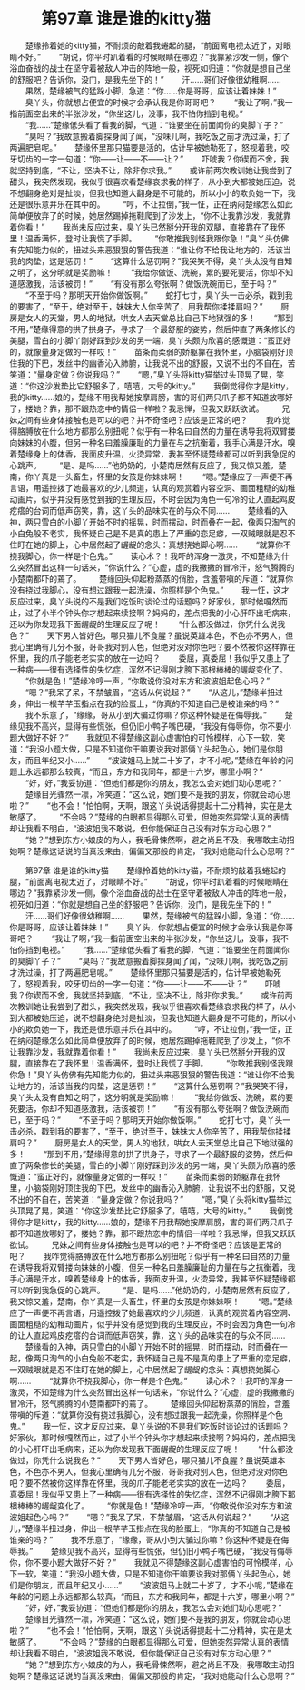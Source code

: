 # 　　第97章 谁是谁的kitty猫
　　楚缘拎着她的kitty猫，不耐烦的敲着我蜷起的腿，“前面离电视太近了，对眼睛不好。”
　　“胡说，你平时趴着看的时候眼睛在哪边？”我靠紧沙发一侧，像个浴血奋战的战士在坚守着被敌人冲击的阵地一般，视死如归道：“你就是想自己坐的舒服吧？告诉你，没门，是我先坐下的！”
　　汗……哥们好像很幼稚啊……
　　果然，楚缘被气的猛跺小脚，急道：“你……你是哥哥，应该让着妹妹！”
　　臭丫头，你就想占便宜的时候才会承认我是你哥哥吧？
　　“我让了啊，”我一指前面空出来的半张沙发，“你坐这儿，没事，我不怕你挡到电视。”
　　“我……”楚缘低头看了看我的脚，气道：“谁要坐在前面闻你的臭脚丫子？”
　　“臭吗？”我故意搬着脚探身闻了闻，“没味儿啊，我吃饭之前才洗过澡，打了两遍肥皂呢。”
　　楚缘怀里那只猫要是活的，估计早被她勒死了，怒视着我，咬牙切齿的一字一句道：“你——让——不——让？”
　　吓唬我？你锲而不舍，我就坚持到底，“不让，坚决不让，除非你求我。”
　　或许前两次教训她让我尝到了甜头，我突然发现，我似乎很喜欢看楚缘哀求我的样子，从小到大都被她压迫，说不想翻身绝对是扯淡，但我也知道大翻身是不可能的，所以小小的欺负她一下，我还是很乐意并乐在其中的。
　　“哼，不让拉倒，”我一怔，正在纳闷楚缘怎么如此简单便放弃了的时候，她居然踢掉拖鞋爬到了沙发上，“你不让我靠沙发，我就靠着你看！”
　　我尚未反应过来，臭丫头已然掰分开我的双腿，直接靠在了我怀里！温香满怀，登时让我慌了手脚。
　　“你敢推我别怪我跟你急！”臭丫头仿佛有先知能力似的，扭过头来恶狠狠的警告我道：“谁让你不给我让地方的，活该当我的肉垫，这是惩罚！”
　　“这算什么惩罚啊？”我哭笑不得，臭丫头太没有自知之明了，这分明就是奖励嘛！
　　“我给你做饭、洗碗，累的要死要活，你却不知道感激我，活该被罚！”
　　“有没有那么夸张啊？做饭洗碗而已，至于吗？”
　　“不至于吗？那明天开始你做饭啊。”
　　蛇打七寸，臭丫头一击必杀，戳到我的要害了，“至于，绝对至于，妹妹大人你辛苦了，用我帮你揉揉肩吗？”
　　厨房是女人的天堂，男人的地狱，哄女人去天堂总比自己下地狱强的多！
　　“那到不用，”楚缘得意的拱了拱身子，寻求了一个最舒服的姿势，然后伸直了两条修长的美腿，雪白的小脚丫刚好踩到沙发的另一端，臭丫头颇为欣喜的感慨道：“蛮正好的，就像量身定做的一样哎！”
　　苗条而柔弱的娇躯靠在我怀里，小脑袋刚好顶住我的下巴，发丝中的幽香沁入肺腑，让我说不出的舒服，又说不出的不自在，苦笑道：“量身定做？你说我吗？”
　　“嗯，”臭丫头将kitty猫举过头顶晃了晃，笑道：“你这沙发垫比它舒服多了，嘻嘻，大号的kitty。”
　　我倒觉得你才是kitty，我的kitty……娘的，楚缘不用我帮她按摩肩膀，害的哥们两只爪子都不知道放哪好了，搂她？靠，那不跟热恋中的情侣一样啦？我忌惮，但我又跃跃欲试。
　　兄妹之间有些身体接触也是可以的吧？并不奇怪吧？应该是正常的吧？
　　我咋觉得胳膊放在什么地方都那么别扭呢？似乎有一种名曰自然的力量在诱导我将双臂搂向妹妹的小腹，但另一种名曰羞臊廉耻的力量在与之抗衡着，我手心满是汗水，嗅着楚缘身上的体香，我面皮升温，火烫异常，我甚至怀疑楚缘都可以听到我急促的心跳声。
　　“是、是吗……”他奶奶的，小楚南居然有反应了，我又惊又羞，楚南，你丫真是一头畜生，怀里的女孩是你妹妹啊！
　　“嗯。”楚缘应了一声便不再言语，用遥控拨了她最喜欢的少儿频道，认真的观赏着内容空洞、画面粗糙的幼稚动画片，似乎并没有感觉到我的生理反应，不时会因为角色一句冷的让人直起鸡皮疙瘩的台词而低声窃笑，靠，这丫头的品味实在的与众不同……
　　楚缘看的入神，两只雪白的小脚丫开始不时的摇晃，时而摆动，时而叠在一起，像两只淘气的小白兔般不老实，我怀疑自己是不是真的患上了严重的恋足癖，一双贼眼就是忍不住盯在她的脚上，心中居然起了龌龊的念头：真想挠她脚心啊……
　　“就算你不挠我脚心，你一样是个色鬼。”
　　读心术？！我吓的浑身一激灵，不知楚缘为什么突然冒出这样一句话来，“你说什么？”心虚，虚的我撇撇的冒冷汗，怒气腾腾的小楚南都吓的蔫了。
　　楚缘回头仰起粉蒸蒸的俏脸，含羞带嗔的斥道：“就算你没有挠过我脚心，没有想过跟我一起洗澡，你照样是个色鬼。”
　　我一怔，这才反应过来，臭丫头说的不是我们吃饭时谈论过的话题吗？好家伙，那时候嘎然而止，过了小半个钟头你才想起来续接啊？妈妈的，差点把我的小心肝吓出毛病来，还以为你发现我下面龌龊的生理反应了呢！
　　“什么都没做过，你凭什么说我色？”
　　天下男人皆好色，哪只猫儿不食腥？虽说英雄本色，不色亦不男人，但我心里确有几分不服，哥哥我对别人色，但绝对没对你色吧？要不然被你这样靠在怀里，我的爪子能老老实实的放在一边吗？
　　委屈，真委屈！我似乎又患上了一种病——很有选择性的失忆症，浑然不记得刚才胯下那根棒棒的龌龊变化了。
　　“你就是色！”楚缘冷哼一声，“你敢说你没对东方和波波姐起色心吗？”
　　“嗯？”我呆了呆，不禁皱眉，“这话从何说起？”
　　“从这儿，”楚缘半扭过身，伸出一根芊芊玉指点在我的脸蛋上，“你真的不知道自己是被谁亲的吗？”
　　我不乐意了，“缘缘，哥从小到大骗过你嘛？你这种怀疑是在侮辱我。”
　　楚缘见我不高兴，显得有些慌张，但仍旧小鸭子嘴巴硬，“我没有侮辱你，你不要小题大做好不好？”
　　我就见不得楚缘这副心虚害怕的可怜模样，心下一软，笑道：“我没小题大做，只是不知道你干嘛要说我对那俩丫头起色心，她们是你朋友，而且年纪又小……”
　　“波波姐马上就二十岁了，才不小呢，”楚缘在年龄的问题上永远都那么较真，“而且，东方和我同年，都是十六岁，哪里小啊？”
　　“好，好，”我妥协道：“但她们都是你的朋友，我怎么会对她们动心思呢？”
　　楚缘目光骤然一凛，冷笑道：“这么说，她们要不是我的朋友，你就会动心思啦？”
　　“也不会！”怕怕啊，天啊，跟这丫头说话得提起十二分精神，实在是太敏感了。
　　“不会吗？”楚缘的白眼都显得那么可爱，但她突然异常认真的表情却让我看不明白，“波波姐我不敢说，但你能保证自己没有对东方动心思？”
　　“她？”想到东方小娘皮的为人，我毛骨悚然啊，避之尚且不及，我哪敢主动招她啊？楚缘这话说的当真没来由，偏偏又那般的肯定，“我对她能动什么心思啊？”

　　第97章 谁是谁的kitty猫
　　楚缘拎着她的kitty猫，不耐烦的敲着我蜷起的腿，“前面离电视太近了，对眼睛不好。”
　　“胡说，你平时趴着看的时候眼睛在哪边？”我靠紧沙发一侧，像个浴血奋战的战士在坚守着被敌人冲击的阵地一般，视死如归道：“你就是想自己坐的舒服吧？告诉你，没门，是我先坐下的！”
　　汗……哥们好像很幼稚啊……
　　果然，楚缘被气的猛跺小脚，急道：“你……你是哥哥，应该让着妹妹！”
　　臭丫头，你就想占便宜的时候才会承认我是你哥哥吧？
　　“我让了啊，”我一指前面空出来的半张沙发，“你坐这儿，没事，我不怕你挡到电视。”
　　“我……”楚缘低头看了看我的脚，气道：“谁要坐在前面闻你的臭脚丫子？”
　　“臭吗？”我故意搬着脚探身闻了闻，“没味儿啊，我吃饭之前才洗过澡，打了两遍肥皂呢。”
　　楚缘怀里那只猫要是活的，估计早被她勒死了，怒视着我，咬牙切齿的一字一句道：“你——让——不——让？”
　　吓唬我？你锲而不舍，我就坚持到底，“不让，坚决不让，除非你求我。”
　　或许前两次教训她让我尝到了甜头，我突然发现，我似乎很喜欢看楚缘哀求我的样子，从小到大都被她压迫，说不想翻身绝对是扯淡，但我也知道大翻身是不可能的，所以小小的欺负她一下，我还是很乐意并乐在其中的。
　　“哼，不让拉倒，”我一怔，正在纳闷楚缘怎么如此简单便放弃了的时候，她居然踢掉拖鞋爬到了沙发上，“你不让我靠沙发，我就靠着你看！”
　　我尚未反应过来，臭丫头已然掰分开我的双腿，直接靠在了我怀里！温香满怀，登时让我慌了手脚。
　　“你敢推我别怪我跟你急！”臭丫头仿佛有先知能力似的，扭过头来恶狠狠的警告我道：“谁让你不给我让地方的，活该当我的肉垫，这是惩罚！”
　　“这算什么惩罚啊？”我哭笑不得，臭丫头太没有自知之明了，这分明就是奖励嘛！
　　“我给你做饭、洗碗，累的要死要活，你却不知道感激我，活该被罚！”
　　“有没有那么夸张啊？做饭洗碗而已，至于吗？”
　　“不至于吗？那明天开始你做饭啊。”
　　蛇打七寸，臭丫头一击必杀，戳到我的要害了，“至于，绝对至于，妹妹大人你辛苦了，用我帮你揉揉肩吗？”
　　厨房是女人的天堂，男人的地狱，哄女人去天堂总比自己下地狱强的多！
　　“那到不用，”楚缘得意的拱了拱身子，寻求了一个最舒服的姿势，然后伸直了两条修长的美腿，雪白的小脚丫刚好踩到沙发的另一端，臭丫头颇为欣喜的感慨道：“蛮正好的，就像量身定做的一样哎！”
　　苗条而柔弱的娇躯靠在我怀里，小脑袋刚好顶住我的下巴，发丝中的幽香沁入肺腑，让我说不出的舒服，又说不出的不自在，苦笑道：“量身定做？你说我吗？”
　　“嗯，”臭丫头将kitty猫举过头顶晃了晃，笑道：“你这沙发垫比它舒服多了，嘻嘻，大号的kitty。”
　　我倒觉得你才是kitty，我的kitty……娘的，楚缘不用我帮她按摩肩膀，害的哥们两只爪子都不知道放哪好了，搂她？靠，那不跟热恋中的情侣一样啦？我忌惮，但我又跃跃欲试。
　　兄妹之间有些身体接触也是可以的吧？并不奇怪吧？应该是正常的吧？
　　我咋觉得胳膊放在什么地方都那么别扭呢？似乎有一种名曰自然的力量在诱导我将双臂搂向妹妹的小腹，但另一种名曰羞臊廉耻的力量在与之抗衡着，我手心满是汗水，嗅着楚缘身上的体香，我面皮升温，火烫异常，我甚至怀疑楚缘都可以听到我急促的心跳声。
　　“是、是吗……”他奶奶的，小楚南居然有反应了，我又惊又羞，楚南，你丫真是一头畜生，怀里的女孩是你妹妹啊！
　　“嗯。”楚缘应了一声便不再言语，用遥控拨了她最喜欢的少儿频道，认真的观赏着内容空洞、画面粗糙的幼稚动画片，似乎并没有感觉到我的生理反应，不时会因为角色一句冷的让人直起鸡皮疙瘩的台词而低声窃笑，靠，这丫头的品味实在的与众不同……
　　楚缘看的入神，两只雪白的小脚丫开始不时的摇晃，时而摆动，时而叠在一起，像两只淘气的小白兔般不老实，我怀疑自己是不是真的患上了严重的恋足癖，一双贼眼就是忍不住盯在她的脚上，心中居然起了龌龊的念头：真想挠她脚心啊……
　　“就算你不挠我脚心，你一样是个色鬼。”
　　读心术？！我吓的浑身一激灵，不知楚缘为什么突然冒出这样一句话来，“你说什么？”心虚，虚的我撇撇的冒冷汗，怒气腾腾的小楚南都吓的蔫了。
　　楚缘回头仰起粉蒸蒸的俏脸，含羞带嗔的斥道：“就算你没有挠过我脚心，没有想过跟我一起洗澡，你照样是个色鬼。”
　　我一怔，这才反应过来，臭丫头说的不是我们吃饭时谈论过的话题吗？好家伙，那时候嘎然而止，过了小半个钟头你才想起来续接啊？妈妈的，差点把我的小心肝吓出毛病来，还以为你发现我下面龌龊的生理反应了呢！
　　“什么都没做过，你凭什么说我色？”
　　天下男人皆好色，哪只猫儿不食腥？虽说英雄本色，不色亦不男人，但我心里确有几分不服，哥哥我对别人色，但绝对没对你色吧？要不然被你这样靠在怀里，我的爪子能老老实实的放在一边吗？
　　委屈，真委屈！我似乎又患上了一种病——很有选择性的失忆症，浑然不记得刚才胯下那根棒棒的龌龊变化了。
　　“你就是色！”楚缘冷哼一声，“你敢说你没对东方和波波姐起色心吗？”
　　“嗯？”我呆了呆，不禁皱眉，“这话从何说起？”
　　“从这儿，”楚缘半扭过身，伸出一根芊芊玉指点在我的脸蛋上，“你真的不知道自己是被谁亲的吗？”
　　我不乐意了，“缘缘，哥从小到大骗过你嘛？你这种怀疑是在侮辱我。”
　　楚缘见我不高兴，显得有些慌张，但仍旧小鸭子嘴巴硬，“我没有侮辱你，你不要小题大做好不好？”
　　我就见不得楚缘这副心虚害怕的可怜模样，心下一软，笑道：“我没小题大做，只是不知道你干嘛要说我对那俩丫头起色心，她们是你朋友，而且年纪又小……”
　　“波波姐马上就二十岁了，才不小呢，”楚缘在年龄的问题上永远都那么较真，“而且，东方和我同年，都是十六岁，哪里小啊？”
　　“好，好，”我妥协道：“但她们都是你的朋友，我怎么会对她们动心思呢？”
　　楚缘目光骤然一凛，冷笑道：“这么说，她们要不是我的朋友，你就会动心思啦？”
　　“也不会！”怕怕啊，天啊，跟这丫头说话得提起十二分精神，实在是太敏感了。
　　“不会吗？”楚缘的白眼都显得那么可爱，但她突然异常认真的表情却让我看不明白，“波波姐我不敢说，但你能保证自己没有对东方动心思？”
　　“她？”想到东方小娘皮的为人，我毛骨悚然啊，避之尚且不及，我哪敢主动招她啊？楚缘这话说的当真没来由，偏偏又那般的肯定，“我对她能动什么心思啊？”
